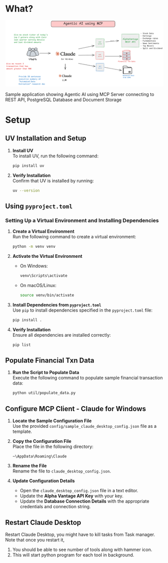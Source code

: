# What?


![Application Architecture](images/architecture.png)

Sample application showing Agentic AI using MCP Server connecting to REST API, PostgreSQL Database and Document Storage

# Setup
## UV Installation and Setup

1. **Install UV**  
    To install UV, run the following command:
    ```bash
    pip install uv
    ```

2. **Verify Installation**  
    Confirm that UV is installed by running:
    ```bash
    uv --version
    ```

## Using `pyproject.toml`
### Setting Up a Virtual Environment and Installing Dependencies

1. **Create a Virtual Environment**  
    Run the following command to create a virtual environment:
    ```bash
    python -m venv venv
    ```

2. **Activate the Virtual Environment**  
    - On Windows:
      ```bash
      venv\Scripts\activate
      ```
    - On macOS/Linux:
      ```bash
      source venv/bin/activate
      ```

3. **Install Dependencies from `pyproject.toml`**  
    Use `pip` to install dependencies specified in the `pyproject.toml` file:
    ```bash
    pip install .
    ```

4. **Verify Installation**  
    Ensure all dependencies are installed correctly:
    ```bash
    pip list
    ```
## Populate Financial Txn Data 
1. **Run the Script to Populate Data**  
    Execute the following command to populate sample financial transaction data:  
    ```bash
    python util/populate_data.py
    ```

## Configure MCP Client - Claude for Windows 
1. **Locate the Sample Configuration File**  
    Use the provided `config/sample_claude_desktop_config.json` file as a template.

2. **Copy the Configuration File**  
    Place the file in the following directory:  
    ```plaintext
    ~\AppData\Roaming\Claude
    ```

3. **Rename the File**  
    Rename the file to `claude_desktop_config.json`.

4. **Update Configuration Details**  
    - Open the `claude_desktop_config.json` file in a text editor.
    - Update the **Alpha Vantage API Key** with your key.
    - Update the **Database Connection Details** with the appropriate credentials and connection string.

## Restart Claude Desktop 

Restart Claude Desktop, you might have to kill tasks from Task manager. Note that once you restart it, 

1. You should be able to see number of tools along with hammer icon. 
2. This will start python program for each tool in background. 